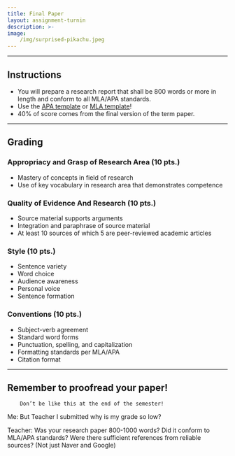 ```yaml
---
title: Final Paper
layout: assignment-turnin
description: >-
image: 
    /img/surprised-pikachu.jpeg
---
```

---
## Instructions
- You will prepare a research report that shall be 800 words or more in length and conform to all MLA/APA standards. 
- Use the [APA template](https://docs.google.com/document/d/1XYLYpv6UT1L5TINqOz0IR6Q9XAoSWBxv/edit?usp=sharing&ouid=106340071982720803011&rtpof=true&sd=true) or [MLA template](https://docs.google.com/document/d/1heyKJB0aHgCSFQR8IdlcZ0m6QTVDEWzh/edit?usp=share_link&ouid=106340071982720803011&rtpof=true&sd=true)!  
- 40% of score comes from the final version of the term paper.
---
## Grading
### Appropriacy and Grasp of Research Area (10 pts.)
- Mastery of concepts in field of research 
- Use of key vocabulary in research area that demonstrates competence
### Quality of Evidence And Research (10 pts.)
- Source material supports arguments 
- Integration and paraphrase of source material
- At least 10 sources of which 5 are peer-reviewed academic articles
### Style (10 pts.)
- Sentence variety
- Word choice
- Audience awareness
- Personal voice
- Sentence formation
### Conventions (10 pts.)
- Subject-verb agreement
- Standard word forms
- Punctuation, spelling, and capitalization
- Formatting standards per MLA/APA
- Citation format
---
## Remember to proofread your paper!

        Don’t be like this at the end of the semester!

Me: But Teacher I submitted why is my grade so low?

Teacher: Was your research paper 800-1000 words? Did it conform to MLA/APA standards? Were there sufficient references from reliable sources? (Not just Naver and Google)

